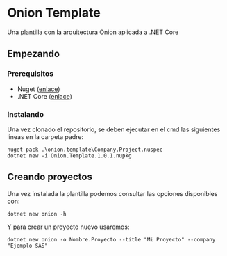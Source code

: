 # Onion Template

Una plantilla con la arquitectura Onion aplicada a .NET Core

## Empezando

### Prerequisitos

- Nuget ([enlace](https://www.nuget.org/downloads))
- .NET Core ([enlace](https://dotnet.microsoft.com/download))

### Instalando

Una vez clonado el repositorio, se deben ejecutar en el cmd las siguientes lineas en la carpeta padre:
```
nuget pack .\onion.template\Company.Project.nuspec
dotnet new -i Onion.Template.1.0.1.nupkg
```

## Creando proyectos

Una vez instalada la plantilla podemos consultar las opciones disponibles con:
```
dotnet new onion -h
```
Y para crear un proyecto nuevo usaremos:
```
dotnet new onion -o Nombre.Proyecto --title "Mi Proyecto" --company "Ejemplo SAS"
```
